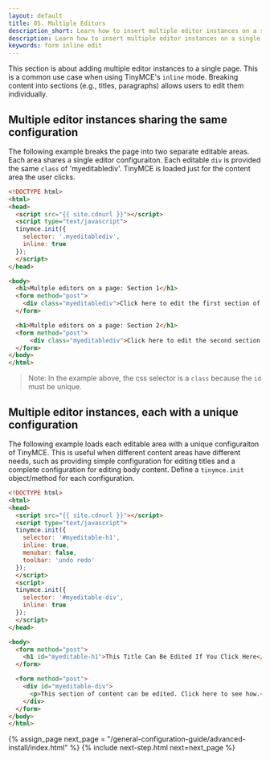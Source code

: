 ```yaml
---
layout: default
title: 05. Multiple Editors
description_short: Learn how to insert multiple editor instances on a single page.
description: Learn how to insert multiple editor instances on a single page.
keywords: form inline edit
---
```


This section is about adding multiple editor instances to a single page. This is a common use case when using TinyMCE's `inline` mode. Breaking content into sections (e.g., titles, paragraphs) allows users to edit them individually.

## Multiple editor instances sharing the same configuration

The following example breaks the page into two separate editable areas. Each area shares a single editor configuraiton. Each editable `div` is provided the same `class` of 'myeditablediv'. TinyMCE is loaded just for the content area the user clicks.

```html
<!DOCTYPE html>
<html>
<head>
  <script src="{{ site.cdnurl }}"></script>
  <script type="text/javascript">
  tinymce.init({
    selector: '.myeditablediv',
    inline: true
  });
  </script>
</head>

<body>
  <h1>Multple editors on a page: Section 1</h1>
  <form method="post">
    <div class="myeditablediv">Click here to edit the first section of content!</div>
  </form>

  <h1>Multple editors on a page: Section 2</h1>
  <form method="post">
      <div class="myeditablediv">Click here to edit the second section of content!</div>
  </form>
</body>
</html>
```
> Note: In the example above, the css selector is a `class` because the `id` must be unique.

## Multiple editor instances, each with a unique configuration

The following example loads each editable area with a unique configuraiton of TinyMCE. This is useful when different content areas have different needs, such as providing simple configuration for editing titles and a complete configuration for editing body content. Define a `tinymce.init` object/method for each configuration.


```html
<!DOCTYPE html>
<html>
<head>
  <script src="{{ site.cdnurl }}"></script>
  <script type="text/javascript">
  tinymce.init({
    selector: '#myeditable-h1',
    inline: true,
    menubar: false,
    toolbar: 'undo redo'
  });
  </script>
  <script>
  tinymce.init({
    selector: '#myeditable-div',
    inline: true
  });
  </script>
</head>

<body>
  <form method="post">
    <h1 id="myeditable-h1">This Title Can Be Edited If You Click Here</h1>
  </form>

  <form method="post">
    <div id="myeditable-div">
      <p>This section of content can be edited. Click here to see how.</p>
    </div>
  </form>
</body>
</html>
```

{% assign_page next_page = "/general-configuration-guide/advanced-install/index.html" %}
{% include next-step.html next=next_page %}
